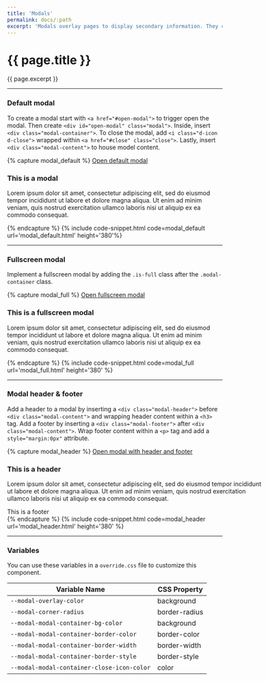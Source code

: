 ```yaml
---
title: 'Modals'
permalink: docs/:path
excerpt: 'Modals overlay pages to display secondary information. They come in default and fullscreen styles and can be customized with a header and footer.'
---
```


# {{ page.title }}
{{ page.excerpt }}


***


### Default modal
To create a modal start with `<a href="#open-modal">` to trigger open the modal. Then create `<div
id="open-modal" class="modal">`. Inside, insert `<div class="modal-container">`. To close the modal, add `<i
class="d-icon d-close">` wrapped within `<a href="#close" class="close">`. Lastly, insert `<div class="modal-content">` to house model content.

{% capture modal_default %} 
<a href="#open-modal">Open default modal</a>
<div id="open-modal" class="modal">
<div class="modal-container">
<a href="#close" class="close"><i class="d-icon d-close"></i></a>
<div class="modal-content">
<h3>This is a modal</h3>
<p>Lorem ipsum dolor sit amet, consectetur adipiscing elit, sed do eiusmod tempor incididunt ut labore et dolore magna aliqua. Ut enim ad minim veniam, quis nostrud exercitation ullamco laboris nisi ut aliquip ex ea commodo consequat.
</p>
</div>
</div>
</div>
 {% endcapture %}
{% include code-snippet.html code=modal_default url='modal_default.html' height='380'%}


***


### Fullscreen modal
Implement a fullscreen modal by adding the `.is-full` class after the `.modal-container` class.

{% capture modal_full %} 
<a href="#open-modal">Open fullscreen modal</a>
<div id="open-modal" class="modal">
<div class="modal-container is-full">
<a href="#close" class="close"><i class="d-icon d-close"></i></a>
<div class="modal-content">
<h3>This is a fullscreen modal</h3>
<p>Lorem ipsum dolor sit amet, consectetur adipiscing elit, sed do eiusmod tempor incididunt ut labore et dolore magna aliqua. Ut enim ad minim veniam, quis nostrud exercitation ullamco laboris nisi ut aliquip ex ea commodo consequat.
</p>
</div>
</div>
</div>
 {% endcapture %}
{% include code-snippet.html code=modal_full url='modal_full.html' height='380' %}


***


### Modal header & footer
Add a header to a modal by inserting a `<div class="modal-header">` before `<div class="modal-content">` and wrapping header content within a `<h3>` tag. Add a footer by inserting a `<div class="modal-footer">` after `<div class="modal-content">`. Wrap footer content within a `<p>` tag and add a `style="margin:0px"` attribute.


{% capture modal_header %} 
<a href="#open-modal">Open modal with header and footer </a>
<div id="open-modal" class="modal">
<div class="modal-container" style="width:600px;">
<a href="#close" class="close"><i class="d-icon d-close"></i></a>
<div class="modal-header">
<h3>This is a header</h3>
</div>
<div class="modal-content">
<p> Lorem ipsum dolor sit amet, consectetur adipiscing elit, sed do eiusmod tempor incididunt ut labore et dolore magna aliqua. Ut enim ad minim veniam, quis nostrud exercitation ullamco laboris nisi ut aliquip ex ea commodo consequat. </p>
</div>
<div class="modal-footer">
<p style="margin:0px;">This is a footer</p>
</div>
</div>
</div>
 {% endcapture %}
{% include code-snippet.html code=modal_header url='modal_header.html' height='380' %}


***


### Variables
You can use these variables in a `override.css` file to customize this component.

|Variable Name|CSS Property|
| - | - |
|`--modal-overlay-color`| background|
|`--modal-corner-radius`| border-radius|
|`--modal-modal-container-bg-color`| background|
|`--modal-modal-container-border-color`| border-color|
|`--modal-modal-container-border-width`| border-width|
|`--modal-modal-container-border-style`| border-style|
|`--modal-modal-container-close-icon-color`| color|
